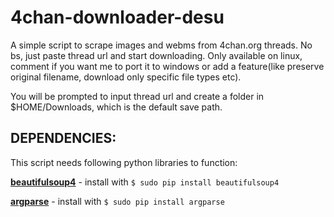 # 4chan-downloader-desu

A simple script to scrape images and webms from 4chan.org threads. No bs, just paste thread url and start downloading. Only available on linux, comment if you want me to port it to windows or add a feature(like preserve original filename, download only specific file types etc).

You will be prompted to input thread url and create a folder in $HOME/Downloads, which is the default save path.

## DEPENDENCIES:
This script needs following python libraries to function:

[**beautifulsoup4**](https://pypi.org/project/beautifulsoup4/) - install with `$ sudo pip install beautifulsoup4`

[**argparse**](https://pypi.org/project/argparse/) - install with `$ sudo pip install argparse`

